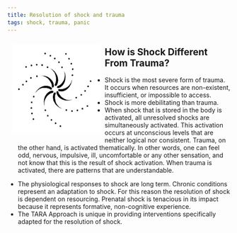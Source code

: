```yaml
---
title: Resolution of shock and trauma
tags: shock, trauma, panic
---
```


<img src="/images/swirl.jpg" style="float: left; margin: 10px;" width="200" height="200" />

## How is Shock Different From Trauma?

 * Shock is the most severe form of trauma. It occurs when resources are non-existent, insufficient, or impossible to access.
 * Shock is more debilitating than trauma.
 * When shock that is stored in the body is activated, all unresolved shocks are simultaneously activated. This activation occurs at unconscious levels that are neither logical nor consistent. Trauma, on the other hand, is activated thematically. In other words, one can feel odd, nervous, impulsive, ill, uncomfortable or any other sensation, and not know that this is the result of shock activation. When trauma is activated, there are patterns that are understandable.
 
<!--more-->
* The physiological responses to shock are long term. Chronic conditions represent an adaptation to shock. For this reason the resolution of shock is dependent on resourcing. Prenatal shock is tenacious in its impact because it represents formative, non-cognitive experience.
 * The TARA Approach is unique in providing interventions specifically adapted for the resolution of shock.
